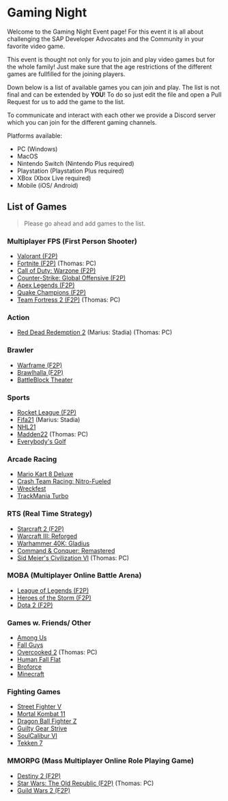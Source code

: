 # Gaming Night

Welcome to the Gaming Night Event page! For this event it is all about challenging the SAP Developer Advocates and the Community in your favorite video game.

This event is thought not only for you to join and play video games but for the whole family! Just make sure that the age restrictions of the different games are fullfilled for the joining players.

Down below is a list of available games you can join and play. The list is not final and can be extended by **YOU**! To do so just edit the file and open a Pull Request for us to add the game to the list.

To communicate and interact with each other we provide a Discord server which you can join for the different gaming channels.

Platforms available:
- PC (Windows)
- MacOS
- Nintendo Switch (Nintendo Plus required)
- Playstation (Playstation Plus required)
- XBox (Xbox Live required)
- Mobile (iOS/ Android)

## List of Games

> Please go ahead and add games to the list.

### Multiplayer FPS (First Person Shooter)
- [Valorant (F2P)](https://playvalorant.com/)
- [Fortnite (F2P)](https://www.epicgames.com/fortnite/) (Thomas: PC)
- [Call of Duty: Warzone (F2P)](https://www.callofduty.com/warzone)
- [Counter-Strike: Global Offensive (F2P)](https://store.steampowered.com/app/730/CounterStrike_Global_Offensive/)
- [Apex Legends (F2P)](https://www.ea.com/games/apex-legends)
- [Quake Champions (F2P)](https://quake.bethesda.net/en)
- [Team Fortress 2 (F2P)](http://www.teamfortress.com/) (Thomas: PC)

### Action
- [Red Dead Redemption 2](https://www.rockstargames.com/reddeadredemption2/) (Marius: Stadia) (Thomas: PC)

### Brawler
- [Warframe (F2P)](https://www.warframe.com/)
- [Brawlhalla (F2P)](https://www.brawlhalla.com/)
- [BattleBlock Theater](https://store.steampowered.com/app/238460/BattleBlock_Theater/)

### Sports
- [Rocket League (F2P)](https://www.rocketleague.com/)
- [Fifa21](https://www.ea.com/games/fifa/fifa-21) (Marius: Stadia)
- [NHL21](https://www.ea.com/de-de/games/nhl/nhl-21)
- [Madden22](https://www.ea.com/games/madden-nfl/madden-nfl-22) (Thomas: PC)
- [Everybody's Golf](https://store.playstation.com/de-de/product/EP9000-CUSA02171_00-0011223344556677/)

### Arcade Racing
- [Mario Kart 8 Deluxe](https://www.nintendo.de/Spiele/Nintendo-Switch/Mario-Kart-8-Deluxe-1173281.html)
- [Crash Team Racing: Nitro-Fueled](https://www.crashbandicoot.com/crashteamracing)
- [Wreckfest](https://order.wreckfestgame.com/)
- [TrackMania Turbo](https://www.ubisoft.com/de-de/game/trackmania/turbo)

### RTS (Real Time Strategy)
- [Starcraft 2 (F2P)](https://starcraft2.com/)
- [Warcraft III: Reforged](https://playwarcraft3.com/)
- [Warhammer 40K: Gladius](https://store.steampowered.com/app/489630/Warhammer_40000_Gladius__Relics_of_War/)
- [Command & Conquer: Remastered](https://www.ea.com/de-de/games/command-and-conquer/command-and-conquer-remastered)
- [Sid Meier's Civilization VI](https://civilization.com/) (Thomas: PC)

### MOBA (Multiplayer Online Battle Arena)
- [League of Legends (F2P)](https://na.leagueoflegends.com/en-us/)
- [Heroes of the Storm (F2P)](https://heroesofthestorm.com/en-us/)
- [Dota 2 (F2P)](https://www.dota2.com/play)

### Games w. Friends/ Other
- [Among Us](https://www.epicgames.com/store/de/p/among-us)
- [Fall Guys](https://store.steampowered.com/app/1097150/Fall_Guys_Ultimate_Knockout/)
- [Overcooked 2](https://store.steampowered.com/app/728880/Overcooked_2/) (Thomas: PC)
- [Human Fall Flat](https://store.steampowered.com/app/477160/Human_Fall_Flat/)
- [Broforce](https://www.broforcegame.com/)
- [Minecraft](https://www.minecraft.net/en-us)

### Fighting Games
- [Street Fighter V](https://streetfighter.com/)
- [Mortal Kombat 11](https://www.mortalkombat.com/)
- [Dragon Ball Fighter Z](https://store.steampowered.com/app/678950/DRAGON_BALL_FighterZ/)
- [Guilty Gear Strive](https://www.guiltygear.com/ggst/en/)
- [SoulCalibur VI](https://www.bandainamcoent.com/games/soulcalibur-vi)
- [Tekken 7](https://tk7.tekken.com/)

### MMORPG (Mass Multiplayer Online Role Playing Game)
- [Destiny 2 (F2P)](https://www.bungie.net/7/de/Destiny/NewLight)
- [Star Wars: The Old Republic (F2P)](https://www.swtor.com) (Thomas: PC)
- [Guild Wars 2 (F2P)](https://www.guildwars2.com/)
